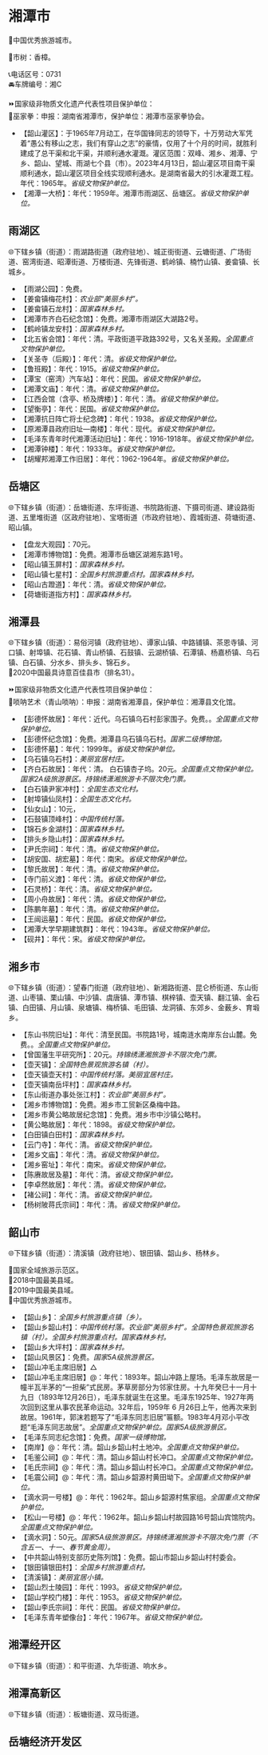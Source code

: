 # 湘潭市  
🏅中国优秀旅游城市。  
  
🌳市树：香樟。  
  
📞电话区号：0731  
🚘车牌编号：湘C  
  
⏩国家级非物质文化遗产代表性项目保护单位：  
🔸巫家拳：申报：湖南省湘潭市，保护单位：湘潭市巫家拳协会。  
  
* 【韶山灌区】：于1965年7月动工，在华国锋同志的领导下，十万劳动大军凭着“愚公有移山之志，我们有穿山之志”的豪情，仅用了十个月的时间，就胜利建成了总干渠和北干渠，并顺利通水灌溉。灌区范围：双峰、湘乡、湘潭、宁乡、韶山、望城、雨湖七个县（市）。2023年4月13日，韶山灌区项目南干渠顺利通水，韶山灌区项目全线实现顺利通水。是湖南省最大的引水灌溉工程。年代：1965年。*省级文物保护单位。*  
* 【湘潭一大桥】：年代：1959年。湘潭市雨湖区、岳塘区。*省级文物保护单位。*  

## 雨湖区  
🌐下辖乡镇（街道）：雨湖路街道（政府驻地）、城正街街道、云塘街道、广场街道、窑湾街道、昭潭街道、万楼街道、先锋街道、鹤岭镇、楠竹山镇、姜畲镇、长城乡。  
  
* 【雨湖公园】：免费。  
* 【姜畲镇梅花村】：*农业部“美丽乡村”。*  
* 【姜畲镇石龙村】：*国家森林乡村。*  
* 【湘潭市齐白石纪念馆】：免费。湘潭市雨湖区大湖路2号。  
* 【鹤岭镇龙安村】：*国家森林乡村。*  
* 【北五省会馆】：年代：清。平政街道平政路392号，又名关圣殿。*全国重点文物保护单位。*  
* 【关圣寺（后殿）】：年代：清。*省级文物保护单位。*  
* 【鲁班殿】：年代：1915。*省级文物保护单位。*  
* 【潭宝（窑湾）汽车站】：年代：民国。*省级文物保护单位。*  
* 【湘潭文庙】：年代：清。*省级文物保护单位。*  
* 【江西会馆（含亭、桥及牌楼）】：年代：清。*省级文物保护单位。*  
* 【望衡亭】：年代：民国。*省级文物保护单位。*  
* 【湘潭抗日阵亡将士纪念碑】：年代：1938。*省级文物保护单位。*  
* 【原湘潭县政府旧址—南楼】：年代：现代。*省级文物保护单位。*  
* 【毛泽东青年时代湘潭活动旧址】：年代：1916-1918年。*省级文物保护单位。*  
* 【湘潭钟楼】：年代：1933年。*省级文物保护单位。*  
* 【胡耀邦湘潭工作旧居】：年代：1962-1964年。*省级文物保护单位。*  

## 岳塘区  
🌐下辖乡镇（街道）：岳塘街道、东坪街道、书院路街道、下摄司街道、建设路街道、五里堆街道（区政府驻地）、宝塔街道（市政府驻地）、霞城街道、荷塘街道、昭山镇。  
  
* 【盘龙大观园】：70元。  
* 【湘潭市博物馆】：免费。湘潭市岳塘区湖湘东路1号。  
* 【昭山镇玉屏村】：*国家森林乡村。*  
* 【昭山镇七星村】：*全国乡村旅游重点村。国家森林乡村。*  
* 【昭山古蹬道】：年代：清。*省级文物保护单位。*  
* 【荷塘街道指方村】：*国家森林乡村。*  

## 湘潭县  
🌐下辖乡镇（街道）：易俗河镇（政府驻地）、谭家山镇、中路铺镇、茶恩寺镇、河口镇、射埠镇、花石镇、青山桥镇、石鼓镇、云湖桥镇、石潭镇、杨嘉桥镇、乌石镇、白石镇、分水乡、排头乡、锦石乡。  
🏅2020中国最具诗意百佳县市（排名31）。  
  
⏩国家级非物质文化遗产代表性项目保护单位：  
🔸唢呐艺术（青山唢呐）：申报：湖南省湘潭县，保护单位：湘潭县文化馆。  
  
* 【彭德怀故居】：年代：近代。乌石镇乌石村彭家围子。免费。。*全国重点文物保护单位。*  
* 【彭德怀纪念馆】：免费。湘潭县乌石镇乌石村。*国家二级博物馆。*  
* 【彭德怀墓】：年代：1999年。*省级文物保护单位。*  
* 【乌石镇乌石村】：*美丽宜居村庄。*  
* 【齐白石故居】：年代：清。  白石镇杏子坞。20元。*全国重点文物保护单位。国家2A级旅游景区。持锦绣潇湘旅游卡不限次免门票。*  
* 【白石镇尹家冲村】：*全国生态文化村。*  
* 【射埠镇仙凤村】：*全国生态文化村。*  
* 【仙女山】：10元，  
* 【石鼓镇顶峰村】：*中国传统村落。*  
* 【锦石乡金湖村】：*国家森林乡村。*  
* 【排头乡隐山村】：*国家森林乡村。*  
* 【尹氏宗祠】：年代：清。*省级文物保护单位。*  
* 【胡安国、胡宏墓】：年代：南宋。*省级文物保护单位。*  
* 【黎氏故居】：年代：清。*省级文物保护单位。*  
* 【寺门前义渡】：年代：清。*省级文物保护单位。*  
* 【石灵桥】：年代：清。*省级文物保护单位。*  
* 【周小舟故居】：年代：清。*省级文物保护单位。*  
* 【陈鹏年墓】：年代：清。*省级文物保护单位。*  
* 【王闿运墓】：年代：民国。*省级文物保护单位。*  
* 【湘潭大学早期建筑群】：年代：1943年。*省级文物保护单位。*  
* 【砚井】：年代：宋。*省级文物保护单位。*  

## 湘乡市  
🌐下辖乡镇（街道）：望春门街道（政府驻地）、新湘路街道、昆仑桥街道、东山街道、山枣镇、栗山镇、中沙镇、虞唐镇、潭市镇、棋梓镇、壶天镇、翻江镇、金石镇、白田镇、月山镇、泉塘镇、梅桥镇、毛田镇、龙洞镇、东郊乡、金薮乡、育塅乡。  
  
* 【东山书院旧址】：年代：清至民国。书院路1号，城南涟水南岸东台山麓。免费。。*全国重点文物保护单位。*  
* 【曾国藩生平研究所】：20元。*持锦绣潇湘旅游卡不限次免门票。*  
* 【壶天镇】：*全国特色景观旅游名镇（村）。*  
* 【壶天镇壶天村】：*中国传统村落。美丽宜居村庄。*  
* 【壶天镇南岳坪村】：*国家森林乡村。*  
* 【东山街道办事处张江村】：*农业部“美丽乡村”。*  
* 【湘乡市博物馆】：免费。湘乡市工贸新区桑梅中路。  
* 【湘乡市黄公略故居纪念馆】：免费。湘乡市中沙镇公略村。  
* 【黄公略故居】：年代：1898。*省级文物保护单位。*  
* 【白田镇白田村】：*国家森林乡村。*  
* 【云门寺】：年代：清。*省级文物保护单位。*  
* 【湘乡文庙】：年代：清。*省级文物保护单位。*  
* 【湘乡窑址】：年代：南宋。*省级文物保护单位。*  
* 【陈赓故居及墓】：年代：清。*省级文物保护单位。*  
* 【李卓然故居】：年代：清。*省级文物保护单位。*  
* 【褚公祠】：年代：清。*省级文物保护单位。*  
* 【杨树陂蒋氏宗祠】：年代：清。*省级文物保护单位。*  

## 韶山市  
🌐下辖乡镇（街道）：清溪镇（政府驻地）、银田镇、韶山乡、杨林乡。  
  
🚩国家全域旅游示范区。  
🏅2018中国最美县域。  
🏅2019中国最美县域。  
🏅中国优秀旅游城市。  
  
* 【韶山乡】：*全国乡村旅游重点镇（乡）。*  
* 【韶山乡韶山村】：*中国传统村落。农业部“美丽乡村”。全国特色景观旅游名镇（村）。全国乡村旅游重点村。国家森林乡村。*  
* 【韶山乡大坪村】：*国家森林乡村。*  
* 【韶山风景区】：免费。*国家5A级旅游景区。*  
* 【韶山冲毛主席旧居】△
* 【韶山冲毛主席旧居】@：年代：1893年。韶山冲路上屋场。毛泽东故居是一幢半瓦半茅的“一担柴”式民房。茅草房部分为邻家住房。十九年癸巳十一月十九日（1893年12月26日），毛泽东就诞生在这里。毛泽东1925年、1927年两次回到这里从事农民革命运动。32年后，1959年 6 月26日上午，他再次来到故居。1961年，郭沫若题写了“毛泽东同志旧居”匾额。1983年4月邓小平改题“毛泽东同志故居”。*全国重点文物保护单位。国家5A级旅游景区。*  
* 【毛泽东同志纪念馆】：免费。*国家一级博物馆。*  
* 【南岸】@：年代：清。韶山乡韶山村土地冲。*全国重点文物保护单位。*  
* 【毛鉴公祠】@：年代：清。韶山乡韶山村长冲口。*全国重点文物保护单位。*  
* 【毛氏宗祠】@：年代：清。韶山乡韶山村长冲口。*全国重点文物保护单位。*  
* 【毛震公祠】@：年代：清。韶山乡韶源村黄田坳下。*全国重点文物保护单位。*  
* 【滴水洞一号楼】@：年代：1962年。韶山乡韶源村焦家组。*全国重点文物保护单位。*  
* 【松山一号楼】@：年代：1962年。韶山乡韶山村故园路16号韶山宾馆院内。*全国重点文物保护单位。*  
* 【滴水洞】：50元。*国家5A级旅游景区。持锦绣潇湘旅游卡不限次免门票（不含五一、十一、春节黄金周）。*  
* 【中共韶山特别支部历史陈列馆】：免费。韶山市韶山乡韶山村村委会。  
* 【银田镇银田村】：*全国乡村旅游重点村。*  
* 【清溪镇】：*美丽宜居小镇。*  
* 【韶山烈士陵园】：年代：1993。*省级文物保护单位。*  
* 【韶山学校门楼】：年代：1953。*省级文物保护单位。*  
* 【韶山李氏宗祠】：年代：民国。*省级文物保护单位。*  
* 【毛泽东青年塑像台】：年代：1967年。*省级文物保护单位。*  
  
## 湘潭经开区  
🌐下辖乡镇（街道）：和平街道、九华街道、响水乡。  
  
## 湘潭高新区  
🌐下辖乡镇（街道）：板塘街道、双马街道。  

## 岳塘经济开发区 